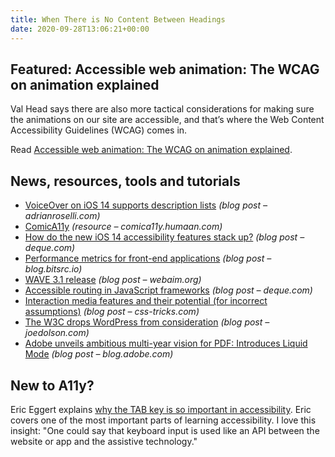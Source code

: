 ```yaml
---
title: When There is No Content Between Headings
date: 2020-09-28T13:06:21+00:00
---
```


## Featured: Accessible web animation: The WCAG on animation explained

Val Head says there are also more tactical considerations for making sure the animations on our site are accessible, and that’s where the Web Content Accessibility Guidelines (WCAG) comes in.

Read [Accessible web animation: The WCAG on animation explained](https://css-tricks.com/accessible-web-animation-the-wcag-on-animation-explained/).

## News, resources, tools and tutorials

* [VoiceOver on iOS 14 supports description lists](https://adrianroselli.com/2020/09/voiceover-on-ios-14-supports-description-lists.html) _(blog post – adrianroselli.com)_
* [ComicA11y](https://comica11y.humaan.com/) _(resource – comica11y.humaan.com)_
* [How do the new iOS 14 accessibility features stack up?](https://www.deque.com/blog/new-ios-14-accessibility-features-review/) _(blog post – deque.com)_
* [Performance metrics for front-end applications](https://blog.bitsrc.io/performance-metrics-for-front-end-applications-a04fdfde217a) _(blog post – blog.bitsrc.io)_
* [WAVE 3.1 release](https://webaim.org/blog/wave-3-1-release/) _(blog post – webaim.org)_
* [Accessible routing in JavaScript frameworks](https://www.deque.com/blog/accessible-routing-in-javascript-frameworks/) _(blog post – deque.com)_
* [Interaction media features and their potential (for incorrect assumptions)](https://css-tricks.com/interaction-media-features-and-their-potential-for-incorrect-assumptions/) _(blog post – css-tricks.com)_
* [The W3C drops WordPress from consideration](https://www.joedolson.com/2020/09/the-w3c-drops-wordpress-from-consideration/) _(blog post – joedolson.com)_
* [Adobe unveils ambitious multi-year vision for PDF: Introduces Liquid Mode](https://blog.adobe.com/en/publish/2020/09/23/adobe-unveils-ambitious-multi-year-vision-for-pdf-introduces-liquid-mode.html) _(blog post – blog.adobe.com)_

## New to A11y?

Eric Eggert explains [why the TAB key is so important in accessibility](https://www.youtube.com/watch?v=Ab22Oo1wLi0). Eric covers one of the most important parts of learning accessibility. I love this insight: "One could say that keyboard input is used like an API between the website or app and the assistive technology."